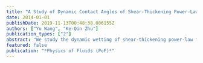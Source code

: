 ```yaml
---
title: "A Study of Dynamic Contact Angles of Shear-Thickening Power-Law Fluids"
date: 2014-01-01
publishDate: 2019-11-13T00:48:38.006155Z
authors: ["Yu Wang", "Ke-Qin Zhu"]
publication_types: ["2"]
abstract: "We study the dynamic wetting of shear-thickening power-law fluids in a liquid-solid-gas contact system. In the previous model based on hydrodynamic analysis, microscopic effects near the contact line are neglected. In this work, we adopt two different physical models, slip boundary model and molecular force model, to incorporate microscopic effects and relieve the stress singularity at the moving contact line in hydrodynamics analysis. The two models, which are mathematically equivalent for Newtonian fluids, lead to different results on the dependence of the liquid's dynamic contact angle on its moving speed in both complete wetting and partial wetting cases. By comparing with experiments, we find that the slip boundary model matches the experiments better than the previous model and the molecular force model."
featured: false
publication: "*Physics of Fluids (PoF)*"
---
```


